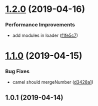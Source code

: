<a name="1.2.0"></a>
# [1.2.0](https://github.com/imcuttle/get-less-vars/compare/v1.1.0...v1.2.0) (2019-04-16)


### Performance Improvements

* add modules in loader ([f1fe5c7](https://github.com/imcuttle/get-less-vars/commit/f1fe5c7))



<a name="1.1.0"></a>
# [1.1.0](https://github.com/imcuttle/get-less-vars/compare/v1.0.1...v1.1.0) (2019-04-15)


### Bug Fixes

* camel should mergeNumber ([d3428a1](https://github.com/imcuttle/get-less-vars/commit/d3428a1))



<a name="1.0.1"></a>
## 1.0.1 (2019-04-14)



